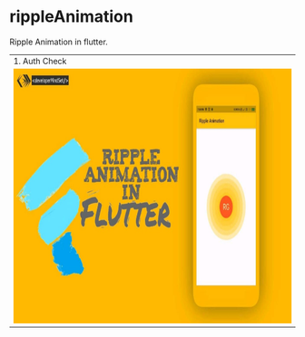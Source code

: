 # rippleAnimation
Ripple Animation in flutter.

<table>
  <tr>
    <td>1. Auth Check</td>
  </tr>
  <tr>
    <td><img src="https://github.com/romithgiri/rippleAnimation/blob/master/screenshots/1.jpeg" width="800" height="450"/></td>
  </tr>
</table>
